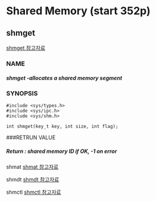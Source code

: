 # Shared Memory (start 352p)

## shmget
[shmget 참고자료](http://forum.falinux.com/zbxe/index.php?document_srl=423456&mid=C_LIB)

### NAME
##### shmget -allocates a shared memory segment

### SYNOPSIS

```
#include <sys/types.h>
#include <sys/ipc.h>
#include <sys/shm.h>

int shmget(key_t key, int size, int flag);
```

###RETRUN VALUE
##### Return : shared memory ID if OK, -1 on error




shmat
[shmat 참고자료](http://forum.falinux.com/zbxe/index.php?document_srl=426100&mid=C_LIB)

shmdt
[shmdt 참고자료](http://forum.falinux.com/zbxe/index.php?document_srl=426102&mid=C_LIB)

shmctl
[shmctl 참고자료](http://forum.falinux.com/zbxe/index.php?document_srl=426104&mid=C_LIB)
